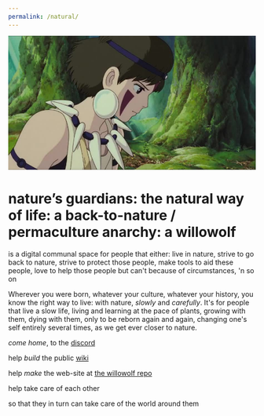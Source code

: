 ```yaml
---
permalink: /natural/
---
```


![](beautiful.jpg?raw=true)

# nature’s guardians: the natural way of life: a back-to-nature / permaculture anarchy: a willowolf
is a digital communal space for people that either: live in nature, strive to go back to nature, strive to protect those people, make tools to aid these people, love to help those people but can't because of circumstances, 'n so on

Wherever you were born, whatever your culture, whatever your history, you know the right way to live: with nature, *slowly* and *carefully*. It's for people that live a slow life, living and learning at the pace of plants, growing with them, dying with them, only to be reborn again and again, changing one's self entirely several times, as we get ever closer to nature.

*come home*, to the [discord](https://discord.gg/2vv643p)
 
help *build* the public [wiki](https://github.com/Rahil627/nature-guardian-anarchy/wiki)

help *make* the web-site at [the willowolf repo](https://github.com/Rahil627/willowolf)

help take care of each other

so that they in turn can take care of the world around them
